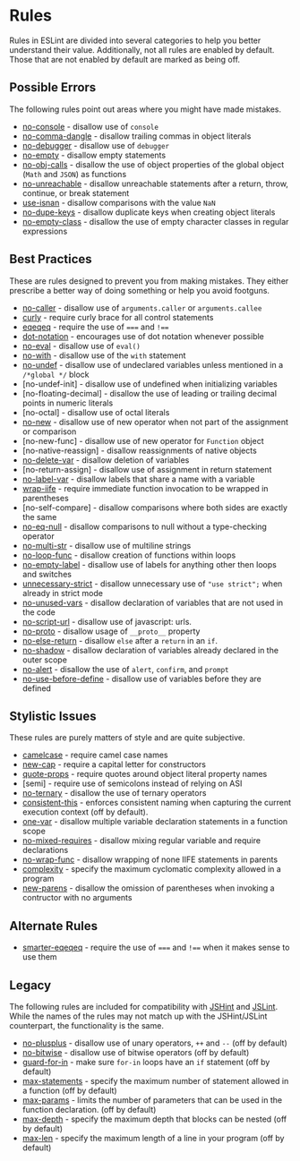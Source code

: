 # Rules

Rules in ESLint are divided into several categories to help you better understand their value. Additionally, not all rules are enabled by default. Those that are not enabled by default are marked as being off.

## Possible Errors

The following rules point out areas where you might have made mistakes.

* [no-console](no-console.md) - disallow use of `console`
* [no-comma-dangle](no-comma-dangle.md) - disallow trailing commas in object literals
* [no-debugger](no-debugger.md) - disallow use of `debugger`
* [no-empty](no-empty.md) - disallow empty statements
* [no-obj-calls](no-obj-calls.md) - disallow the use of object properties of the global object (`Math` and `JSON`) as functions
* [no-unreachable](no-unreachable.md) - disallow unreachable statements after a return, throw, continue, or break statement
* [use-isnan](use-isnan.md) - disallow comparisons with the value `NaN`
* [no-dupe-keys](no-dupe-keys.md) - disallow duplicate keys when creating object literals
* [no-empty-class](no-empty-class.md) - disallow the use of empty character classes in regular expressions

## Best Practices

These are rules designed to prevent you from making mistakes. They either prescribe a better way of doing something or help you avoid footguns.

* [no-caller](no-caller.md) - disallow use of `arguments.caller` or `arguments.callee`
* [curly](curly.md) - require curly brace for all control statements
* [eqeqeq](eqeqeq.md) - require the use of `===` and `!==`
* [dot-notation](dot-notation.md) - encourages use of dot notation whenever possible
* [no-eval](no-eval.md) - disallow use of `eval()`
* [no-with](no-with.md) - disallow use of the `with` statement
* [no-undef](no-undef.md) - disallow use of undeclared variables unless mentioned in a `/*global */` block
* [no-undef-init] - disallow use of undefined when initializing variables
* [no-floating-decimal] - disallow the use of leading or trailing decimal points in numeric literals
* [no-octal] - disallow use of octal literals
* [no-new](no-new.md) - disallow use of new operator when not part of the assignment or comparison
* [no-new-func] - disallow use of new operator for `Function` object
* [no-native-reassign] - disallow reassignments of native objects
* [no-delete-var](no-delete-var.md) - disallow deletion of variables
* [no-return-assign] - disallow use of assignment in return statement
* [no-label-var](no-label-var.md) - disallow labels that share a name with a variable
* [wrap-iife](wrap-iife.md) - require immediate function invocation to be wrapped in parentheses
* [no-self-compare] - disallow comparisons where both sides are exactly the same
* [no-eq-null](no-eq-null.md) - disallow comparisons to null without a type-checking operator
* [no-multi-str](no-multi-str.md) - disallow use of multiline strings
* [no-loop-func](no-loop-func.md) - disallow creation of functions within loops
* [no-empty-label](no-empty-label.md) - disallow use of labels for anything other then loops and switches
* [unnecessary-strict](unnecessary-strict.md) - disallow unnecessary use of `"use strict";` when already in strict mode
* [no-unused-vars](no-unused-vars.md) - disallow declaration of variables that are not used in the code
* [no-script-url](no-script-url.md) - disallow use of javascript: urls.
* [no-proto](no-proto.md) - disallow usage of `__proto__` property
* [no-else-return](no-else-return.md) - disallow `else` after a `return` in an `if`.
* [no-shadow](no-shadow.md) - disallow declaration of variables already declared in the outer scope
* [no-alert](no-alert.md) - disallow the use of `alert`, `confirm`, and `prompt`
* [no-use-before-define](no-use-before-define.md) - disallow use of variables before they are defined

## Stylistic Issues

These rules are purely matters of style and are quite subjective.

* [camelcase](camelcase.md) - require camel case names
* [new-cap](new-cap.md) - require a capital letter for constructors
* [quote-props](quote-props.md) - require quotes around object literal property names
* [semi] - require use of semicolons instead of relying on ASI
* [no-ternary](no-ternary.md) - disallow the use of ternary operators
* [consistent-this](consistent-this.md) - enforces consistent naming when capturing the current execution context (off by default).
* [one-var](one-var.md) - disallow multiple variable declaration statements in a function scope
* [no-mixed-requires](no-mixed-requires.md) - disallow mixing regular variable and require declarations
* [no-wrap-func](no-wrap-func.md) - disallow wrapping of none IIFE statements in parents
* [complexity](complexity.md) - specify the maximum cyclomatic complexity allowed in a program
* [new-parens](new-parens.md) - disallow the omission of parentheses when invoking a contructor with no arguments

## Alternate Rules

* [smarter-eqeqeq](smarter-eqeqeq.md) - require the use of `===` and `!==` when it makes sense to use them

## Legacy

The following rules are included for compatibility with [JSHint](http://jshint.com/) and [JSLint](http://jslint.com/). While the names of the rules may not match up with the JSHint/JSLint counterpart, the functionality is the same.

* [no-plusplus](no-plusplus.md) - disallow use of unary operators, `++` and `--` (off by default)
* [no-bitwise](no-bitwise.md) - disallow use of bitwise operators (off by default)
* [guard-for-in](guard-for-in.md) - make sure `for-in` loops have an `if` statement (off by default)
* [max-statements](max-statements.md) - specify the maximum number of statement allowed in a function (off by default)
* [max-params](max-params.md) - limits the number of parameters that can be used in the function declaration. (off by default)
* [max-depth](max-depth.md) - specify the maximum depth that blocks can be nested (off by default)
* [max-len](max-len.md) - specify the maximum length of a line in your program (off by default)
